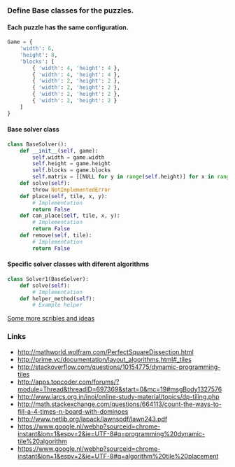 ### Define Base classes for the puzzles.

#### Each puzzle has the same configuration.
```python
Game = {
	'width': 6,
	'height': 8,
	'blocks': [
		{ 'width': 4, 'height': 4 },
		{ 'width': 4, 'height': 4 },
		{ 'width': 2, 'height': 2 },
		{ 'width': 2, 'height': 2 },
		{ 'width': 2, 'height': 2 },
		{ 'width': 2, 'height': 2 }
	]
}
```

#### Base solver class
```python
class BaseSolver():
	def __init__(self, game):
		self.width = game.width
		self.height = game.height
		self.blocks = game.blocks
		self.matrix = [[NULL for y in range(self.height)] for x in range(self.width)]
	def solve(self):
		throw NotImplementedError
	def place(self, tile, x, y):
		# Implementation
		return False
	def can_place(self, tile, x, y):
		# Implementation
		return False
	def remove(self, tile):
		# Implementation
		return False
```

#### Specific solver classes with diferent algorithms
```python
class Solver1(BaseSolver):
	def solve(self):
		# Implementation
	def helper_method(self):
		# Example helper
```

[Some more scribles and ideas](./theories.md)

### Links
- http://mathworld.wolfram.com/PerfectSquareDissection.html
- http://prime.vc/documentation/layout_algorithms.html#_tiles
- http://stackoverflow.com/questions/10154775/dynamic-programming-tiles
- http://apps.topcoder.com/forums/?module=Thread&threadID=697369&start=0&mc=19#msgBody1327576
- http://www.iarcs.org.in/inoi/online-study-material/topics/dp-tiling.php
- http://math.stackexchange.com/questions/664113/count-the-ways-to-fill-a-4-times-n-board-with-dominoes
- http://www.netlib.org/lapack/lawnspdf/lawn243.pdf
- https://www.google.nl/webhp?sourceid=chrome-instant&ion=1&espv=2&ie=UTF-8#q=programming%20dynamic-tile%20algorithm
- https://www.google.nl/webhp?sourceid=chrome-instant&ion=1&espv=2&ie=UTF-8#q=algorithm%20tile%20placement
